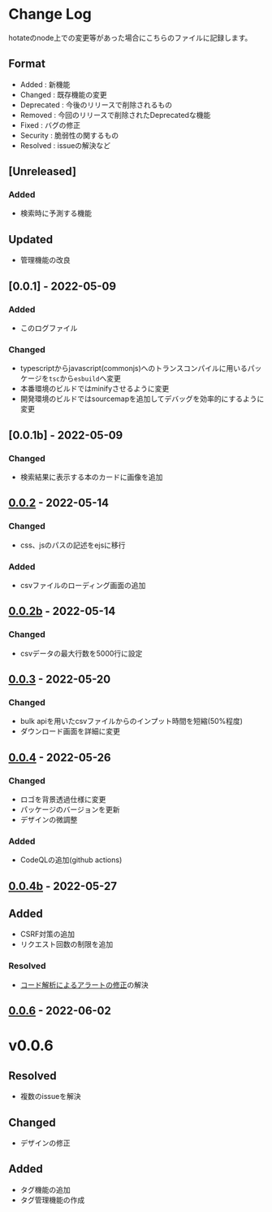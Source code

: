 # Change Log

hotateのnode上での変更等があった場合にこちらのファイルに記録します。

## Format
- Added : 新機能
- Changed : 既存機能の変更
- Deprecated : 今後のリリースで削除されるもの
- Removed : 今回のリリースで削除されたDeprecatedな機能
- Fixed : バグの修正
- Security : 脆弱性の関するもの
- Resolved : issueの解決など

## [Unreleased]
### Added
- 検索時に予測する機能

## Updated
- 管理機能の改良

## [0.0.1] - 2022-05-09
### Added
- このログファイル

### Changed
- typescriptからjavascript(commonjs)へのトランスコンパイルに用いるパッケージを`tsc`から`esbuild`へ変更
- 本番環境のビルドではminifyさせるように変更
- 開発環境のビルドではsourcemapを追加してデバッグを効率的にするように変更

## [0.0.1b] - 2022-05-09
### Changed
- 検索結果に表示する本のカードに画像を追加

## [0.0.2](https://github.com/booksearch-hotate/hotate-server/pull/10) - 2022-05-14
### Changed
- css、jsのパスの記述をejsに移行
### Added
- csvファイルのローディング画面の追加

## [0.0.2b](https://github.com/booksearch-hotate/hotate-server/pull/11) - 2022-05-14
### Changed
- csvデータの最大行数を5000行に設定

## [0.0.3](https://github.com/booksearch-hotate/hotate-server/pull/19) - 2022-05-20
### Changed
- bulk apiを用いたcsvファイルからのインプット時間を短縮(50%程度)
- ダウンロード画面を詳細に変更

## [0.0.4](https://github.com/booksearch-hotate/hotate-server/pull/21) - 2022-05-26
### Changed
- ロゴを背景透過仕様に変更
- パッケージのバージョンを更新
- デザインの微調整

### Added
- CodeQLの追加(github actions)

## [0.0.4b](https://github.com/booksearch-hotate/hotate-server/pull/23) - 2022-05-27
## Added
- CSRF対策の追加
- リクエスト回数の制限を追加

### Resolved
- [コード解析によるアラートの修正](https://github.com/booksearch-hotate/hotate-server/issues/22)の解決

## [0.0.6](https://github.com/booksearch-hotate/hotate-server/pull/36) - 2022-06-02
# v0.0.6

## Resolved
- 複数のissueを解決

## Changed
- デザインの修正

## Added
- タグ機能の追加
- タグ管理機能の作成
